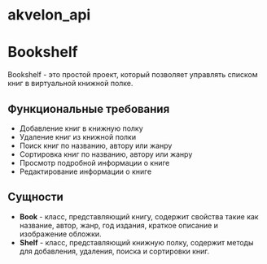 # akvelon_api

# Bookshelf

Bookshelf - это простой проект, который позволяет управлять списком книг в виртуальной книжной полке.

## Функциональные требования

* Добавление книг в книжную полку
* Удаление книг из книжной полки
* Поиск книг по названию, автору или жанру
* Сортировка книг по названию, автору или жанру
* Просмотр подробной информации о книге
* Редактирование информации о книге

## Сущности

* **Book** - класс, представляющий книгу, содержит свойства такие как название, автор, жанр, год издания, краткое описание и изображение обложки.
* **Shelf** - класс, представляющий книжную полку, содержит методы для добавления, удаления, поиска и сортировки книг.
